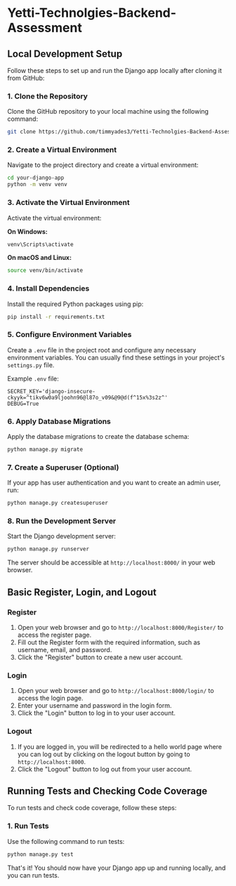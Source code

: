 # Yetti-Technolgies-Backend-Assessment

## Local Development Setup

Follow these steps to set up and run the Django app locally after cloning it from GitHub:

### 1. Clone the Repository

Clone the GitHub repository to your local machine using the following command:

```bash
git clone https://github.com/timmyades3/Yetti-Technolgies-Backend-Assessment.git
```

### 2. Create a Virtual Environment

Navigate to the project directory and create a virtual environment:

```bash
cd your-django-app
python -m venv venv
```

### 3. Activate the Virtual Environment

Activate the virtual environment:

**On Windows:**

```bash
venv\Scripts\activate
```

**On macOS and Linux:**

```bash
source venv/bin/activate
```

### 4. Install Dependencies

Install the required Python packages using pip:

```bash
pip install -r requirements.txt
```

### 5. Configure Environment Variables

Create a `.env` file in the project root and configure any necessary environment variables. You can usually find these settings in your project's `settings.py` file.

Example `.env` file:

```env
SECRET_KEY='django-insecure-ckyyk=^tikv6w0a9ljoohn96@l87o_v09&@9@d(f^15x%3s2z^'
DEBUG=True
```


### 6. Apply Database Migrations

Apply the database migrations to create the database schema:

```bash
python manage.py migrate
```

### 7. Create a Superuser (Optional)

If your app has user authentication and you want to create an admin user, run:

```bash
python manage.py createsuperuser
```

### 8. Run the Development Server

Start the Django development server:

```bash
python manage.py runserver
```

The server should be accessible at `http://localhost:8000/` in your web browser.

## Basic Register, Login, and Logout

### Register

1. Open your web browser and go to `http://localhost:8000/Register/` to access the register page.
2. Fill out the Register form with the required information, such as username, email, and password.
3. Click the "Register" button to create a new user account.

### Login

1. Open your web browser and go to `http://localhost:8000/login/` to access the login page.
2. Enter your username and password in the login form.
3. Click the "Login" button to log in to your user account.

### Logout

1. If you are logged in, you will be redirected to a hello world page where you can log out by clicking on the logout button by going to `http://localhost:8000`.
2. Click the "Logout" button to log out from your user account.

## Running Tests and Checking Code Coverage

To run tests and check code coverage, follow these steps:

### 1. Run Tests

Use the following command to run tests:

```bash
python manage.py test
```


That's it! You should now have your Django app up and running locally, and you can run tests.


